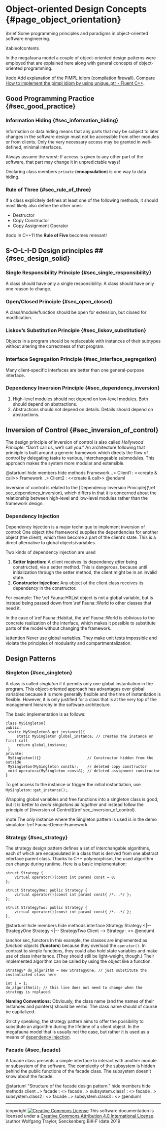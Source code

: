 # Object-oriented Design Concepts {#page_object_orientation}
<!--
SPDX-FileCopyrightText: 2020 Wolfgang Traylor <wolfgang.traylor@senckenberg.de>

SPDX-License-Identifier: CC-BY-4.0
-->

\brief Some programming principles and paradigms in object-oriented software engineering.

\tableofcontents

In the megafauna model a couple of object-oriented design patterns were employed that are explained here along with general concepts of object-oriented programming.

\todo Add explanation of the PIMPL idiom (compilation firewall). Compare [How to implement the pimpl idiom by using unique_ptr - Fluent C++](https://www.fluentcpp.com/2017/09/22/make-pimpl-using-unique_ptr/).

## Good Programming Practice {#sec_good_practice}

### Information Hiding {#sec_information_hiding}
Information or data hiding means that any parts that may be subject to later changes in the software design must not be accessible from other modules or from clients.
Only the very necessary access may be granted in well-defined, minimal interfaces.

Always assume the worst: If access is given to any other part of the software, that part may change it in unpredictable ways!

Declaring class members `private` (**encapsulation**) is one way to data hiding.

### Rule of Three {#sec_rule_of_three}
If a class explicitely defines at least one of the following methods, it should most likely also define the other ones:

- Destructor
- Copy Constructor
- Copy Assignment Operator

\todo In C++11 the **Rule of Five** becomes relevant!

## S-O-L-I-D Design principles ## {#sec_design_solid}

### Single Responsibility Principle {#sec_single_responsibility}
A class should have only a single responsibility:
A class should have only one reason to change.

### Open/Closed Principle {#sec_open_closed}
A class/module/function should be open for extension, but closed for modification.

### Liskov’s Substitution Principle {#sec_liskov_substitution}
Objects in a program should be replaceable with instances of their subtypes without altering the correctness of that program.

### Interface Segregation Principle {#sec_interface_segregation}
Many client-specific interfaces are better than one general-purpose interface.

### Dependency Inversion Principle {#sec_dependency_inversion}
1. High-level modules should not depend on low-level modules. Both should depend on abstractions.
2. Abstractions should not depend on details. Details should depend on abstractions.

## Inversion of Control {#sec_inversion_of_control}
The design principle of inversion of control is also called *Hollywood Principle:* “Don’t call us, we’ll call you.”
An architecture following that principle is built around a generic framework which directs the flow of control by delegating tasks to various, interchangeable submodules.
This approach makes the system more modular and extensible.

@startuml
	hide members
	hide methods
	Framework ..> Client1 : <<create & call>>
	Framework ..> Client2 : <<create & call>>
@enduml

Inversion of control is related to the [Dependency Inversion Principle](\ref sec_dependency_inversion), which differs in that it is concerned about the relationship between high-level and low-level modules rather than the framework design.

### Dependency Injection
Dependency Injection is a major technique to implement inversion of control:
One object (the framework) supplies the dependencies for another object (the client), which then become a part of the client’s state.
This is a direct alternative to global objects/variables.

Two kinds of dependency injection are used
1. **Setter Injection:** A client receives its dependency *after* being constructed, via a setter method. This is dangerous, because until initialization through the setter method, the client might be in an invalid state.
2. **Constructor Injection:** Any object of the client class receives its dependency in the constructor.

For example: The \ref Fauna::HftList object is not a global variable, but is instead being passed down from \ref Fauna::World to other classes that need it.

In the case of \ref Fauna::Habitat, the \ref Fauna::World is oblivious to the concrete realization of the interface, which makes it possible to substitute parts of the model without changing the framework.

\attention Never use global variables. They make unit tests impossible and violate the principles of modularity and compartmentalization.

## Design Patterns

### Singleton {#sec_singleton}
A class is called *singleton* if it permits only one global instantiation in the program.
This object-oriented approach has advantages over global variables because it is more generally flexible and the time of instantiation is flexible.
However, it is only justified for a class that is at the very top of the management hierarchy in the software architecture.

The basic implementation is as follows:

    class MySingleton{
    public:
     static MySingleton& get_instance(){
 	     static MySingleton global_instance; // creates the instance on first call
 	     return global_instance;
     }
    private:
     MySingleton(){}                     // Constructor hidden from the outside
     MySingleton(MySingleton const&);    // deleted copy constructor
     void operator=(MySingleton const&); // deleted assignment constructor
    }

To get access to the instance or trigger the initial instantiation, use `MySingleton::get_instance();`.

Wrapping global variables and free functions into a singleton class is good, but it is better to *avoid singletons all together* and instead follow the principle of [Inversion of Control](\ref sec_inversion_of_control).

\note The only instance where the Singleton pattern is used is in the demo simulator: \ref Fauna::Demo::Framework.

### Strategy {#sec_strategy}
The strategy design pattern defines a set of interchangable algorithms, each of which are encapsulated in a class that is derived from one abstract interface parent class.
Thanks to C++ polymorphism, the used algorithm can change during runtime.
Here is a basic implementation:

    struct Strategy {
    	virtual operator()(const int param) const = 0;
    };

    struct StrategyOne: public Strategy {
    	virtual operator()(const int param) const{ /*...*/ };
    };

    struct StrategyTwo: public Strategy {
    	virtual operator()(const int param) const{ /*...*/ };
    };

@startuml
	hide members
	hide methods
	interface Strategy
	Strategy <|-- StrategyOne
	Strategy <|-- StrategyTwo
	Client --> Strategy : <<use>>
@enduml

\anchor sec_functors
In this example, the classes are implemented as *function objects* (**functors**) because they overload the `operator()`.
In contrast to simple functions, they could also hold state variables and make use of class inheritance.
(They should still be light-weight, though.)
Their implemented algorithm can be called by using the object like a function:

    Strategy* do_algorithm = new StrategyOne; // just substitute the instantiated class here

    int i = 1;
    do_algorithm(i); // this line does not need to change when the strategy is replaced.

**Naming Conventions:**
Obviously, the class name (and the names of their instances and pointers) should be verbs.
The class name should of course be capitalized.

Strictly speaking, the strategy pattern aims to offer the possibility to substitute an algorithm during the lifetime of a client object.
In the megafauna model that is usually not the case, but rather it is used as a means of [dependency injection](sec_dependency_inversion).

### Facade {#sec_facade}
A facade class presents a simple interface to interact with another module or subsystem of the software.
The complexity of the subsystem is hidden behind the public functions of the facade class.
The subsystem doesn’t know about the facade.

@startuml "Structure of the facade design pattern."
	hide members
	hide methods
	client ..> facade : <<use>>
	facade ..> subsystem.class1 : <<call>>
	facade ..> subsystem.class2 : <<call>>
	facade ..> subsystem.class3 : <<call>>
@enduml

-------------------------------------------------

\copyright <a rel="license" href="http://creativecommons.org/licenses/by/4.0/"><img alt="Creative Commons License" style="border-width:0" src="https://i.creativecommons.org/l/by/4.0/80x15.png" /></a> This software documentation is licensed under a <a rel="license" href="http://creativecommons.org/licenses/by/4.0/">Creative Commons Attribution 4.0 International License</a>.
\author Wolfgang Traylor, Senckenberg BiK-F
\date 2019
